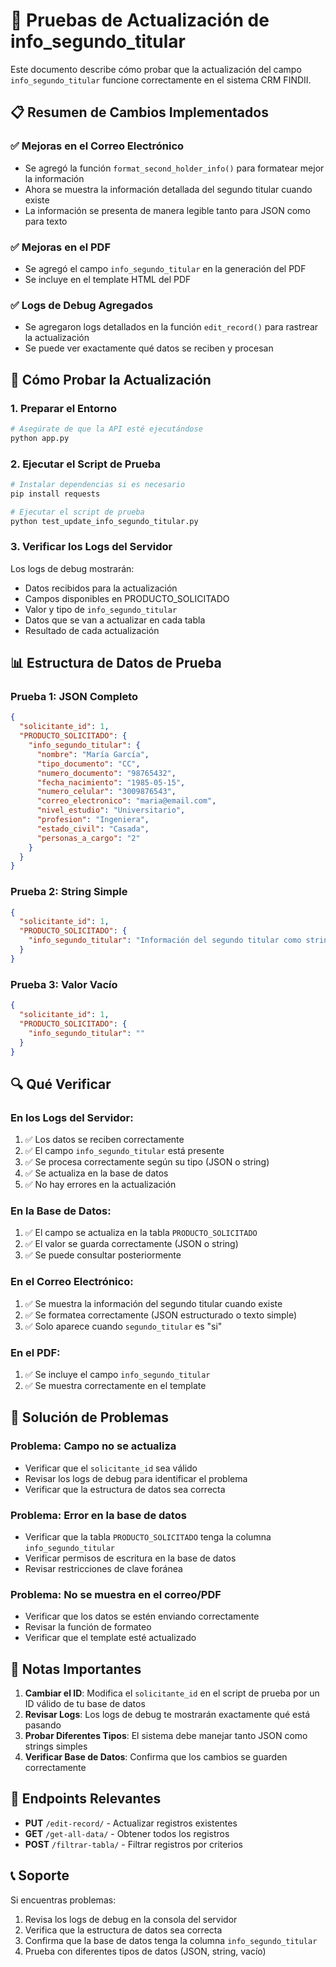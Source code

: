 # 🧪 Pruebas de Actualización de info_segundo_titular

Este documento describe cómo probar que la actualización del campo `info_segundo_titular` funcione correctamente en el sistema CRM FINDII.

## 📋 Resumen de Cambios Implementados

### ✅ **Mejoras en el Correo Electrónico**
- Se agregó la función `format_second_holder_info()` para formatear mejor la información
- Ahora se muestra la información detallada del segundo titular cuando existe
- La información se presenta de manera legible tanto para JSON como para texto

### ✅ **Mejoras en el PDF**
- Se agregó el campo `info_segundo_titular` en la generación del PDF
- Se incluye en el template HTML del PDF

### ✅ **Logs de Debug Agregados**
- Se agregaron logs detallados en la función `edit_record()` para rastrear la actualización
- Se puede ver exactamente qué datos se reciben y procesan

## 🚀 Cómo Probar la Actualización

### 1. **Preparar el Entorno**
```bash
# Asegúrate de que la API esté ejecutándose
python app.py
```

### 2. **Ejecutar el Script de Prueba**
```bash
# Instalar dependencias si es necesario
pip install requests

# Ejecutar el script de prueba
python test_update_info_segundo_titular.py
```

### 3. **Verificar los Logs del Servidor**
Los logs de debug mostrarán:
- Datos recibidos para la actualización
- Campos disponibles en PRODUCTO_SOLICITADO
- Valor y tipo de `info_segundo_titular`
- Datos que se van a actualizar en cada tabla
- Resultado de cada actualización

## 📊 Estructura de Datos de Prueba

### **Prueba 1: JSON Completo**
```json
{
  "solicitante_id": 1,
  "PRODUCTO_SOLICITADO": {
    "info_segundo_titular": {
      "nombre": "María García",
      "tipo_documento": "CC",
      "numero_documento": "98765432",
      "fecha_nacimiento": "1985-05-15",
      "numero_celular": "3009876543",
      "correo_electronico": "maria@email.com",
      "nivel_estudio": "Universitario",
      "profesion": "Ingeniera",
      "estado_civil": "Casada",
      "personas_a_cargo": "2"
    }
  }
}
```

### **Prueba 2: String Simple**
```json
{
  "solicitante_id": 1,
  "PRODUCTO_SOLICITADO": {
    "info_segundo_titular": "Información del segundo titular como string simple"
  }
}
```

### **Prueba 3: Valor Vacío**
```json
{
  "solicitante_id": 1,
  "PRODUCTO_SOLICITADO": {
    "info_segundo_titular": ""
  }
}
```

## 🔍 Qué Verificar

### **En los Logs del Servidor:**
1. ✅ Los datos se reciben correctamente
2. ✅ El campo `info_segundo_titular` está presente
3. ✅ Se procesa correctamente según su tipo (JSON o string)
4. ✅ Se actualiza en la base de datos
5. ✅ No hay errores en la actualización

### **En la Base de Datos:**
1. ✅ El campo se actualiza en la tabla `PRODUCTO_SOLICITADO`
2. ✅ El valor se guarda correctamente (JSON o string)
3. ✅ Se puede consultar posteriormente

### **En el Correo Electrónico:**
1. ✅ Se muestra la información del segundo titular cuando existe
2. ✅ Se formatea correctamente (JSON estructurado o texto simple)
3. ✅ Solo aparece cuando `segundo_titular` es "si"

### **En el PDF:**
1. ✅ Se incluye el campo `info_segundo_titular`
2. ✅ Se muestra correctamente en el template

## 🐛 Solución de Problemas

### **Problema: Campo no se actualiza**
- Verificar que el `solicitante_id` sea válido
- Revisar los logs de debug para identificar el problema
- Verificar que la estructura de datos sea correcta

### **Problema: Error en la base de datos**
- Verificar que la tabla `PRODUCTO_SOLICITADO` tenga la columna `info_segundo_titular`
- Verificar permisos de escritura en la base de datos
- Revisar restricciones de clave foránea

### **Problema: No se muestra en el correo/PDF**
- Verificar que los datos se estén enviando correctamente
- Revisar la función de formateo
- Verificar que el template esté actualizado

## 📝 Notas Importantes

1. **Cambiar el ID**: Modifica el `solicitante_id` en el script de prueba por un ID válido de tu base de datos
2. **Revisar Logs**: Los logs de debug te mostrarán exactamente qué está pasando
3. **Probar Diferentes Tipos**: El sistema debe manejar tanto JSON como strings simples
4. **Verificar Base de Datos**: Confirma que los cambios se guarden correctamente

## 🔗 Endpoints Relevantes

- **PUT** `/edit-record/` - Actualizar registros existentes
- **GET** `/get-all-data/` - Obtener todos los registros
- **POST** `/filtrar-tabla/` - Filtrar registros por criterios

## 📞 Soporte

Si encuentras problemas:
1. Revisa los logs de debug en la consola del servidor
2. Verifica que la estructura de datos sea correcta
3. Confirma que la base de datos tenga la columna `info_segundo_titular`
4. Prueba con diferentes tipos de datos (JSON, string, vacío)
